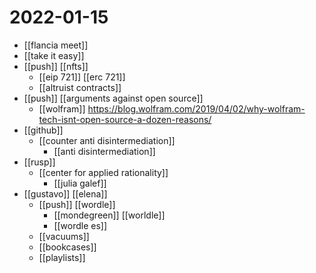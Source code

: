 # 2022-01-15

- [[flancia meet]]
- [[take it easy]]
- [[push]] [[nfts]]
  - [[eip 721]] [[erc 721]]
  - [[altruist contracts]]
- [[push]] [[arguments against open source]]
  - [[wolfram]] https://blog.wolfram.com/2019/04/02/why-wolfram-tech-isnt-open-source-a-dozen-reasons/
- [[github]]
  - [[counter anti disintermediation]] 
    - [[anti disintermediation]]
- [[rusp]]
  - [[center for applied rationality]]
    - [[julia galef]]
- [[gustavo]] [[elena]]
  - [[push]] [[wordle]]
    - [[mondegreen]] [[worldle]]
    - [[wordle es]]
  - [[vacuums]]
  - [[bookcases]]
  - [[playlists]]
